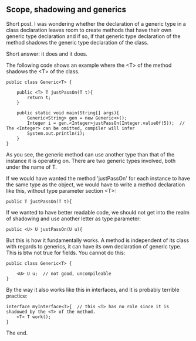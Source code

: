 ## Scope, shadowing and generics

Short post. I was wondering whether the declaration of a generic type in a class declaration leaves room to create methods that have their own generic type declaration and if so, if that generic type declaration of the method shadows the generic type declaration of the class. 

Short answer: it does and it does.

The following code shows an example where the \<T\> of the method shadows the \<T\> of the class. 

```
public class Generic<T> {

    public <T> T justPassOn(T t){
        return t;
    }

    public static void main(String[] args){
        Generic<String> gen = new Generic<>();
        Integer i = gen.<Integer>justPassOn(Integer.valueOf(5));  // The <Integer> can be omitted, compiler will infer
        System.out.println(i);
    }
}
```

As you see, the generic method can use another type than that of the instance it is operating on. There are two generic types involved, both under the name of T.

If we would have wanted the method 'justPassOn' for each instance to have the same type as the object, we would have to write a method declaration like this, without type parameter section \<T\>:

```
public T justPassOn(T t){
```

If we wanted to have better readable code, we should not get into the realm of shadowing and use another letter as type parameter:

```
public <U> U justPassOn(U u){
```

But this is how it fundamentally works. A method is independent of its class with regards to generics, it can have its own declaration of generic type. This is btw not true for fields. You cannot do this:

```
public class Generic<T> {

    <U> U u;  // not good, uncompileable
}
```

By the way it also works like this in interfaces, and it is probably terrible practice:

```
interface myInterface<T>{  // this <T> has no role since it is shadowed by the <T> of the method.  
    <T> T work();
}
```

The end.




